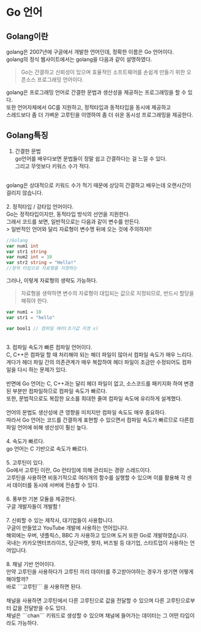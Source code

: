 # Go 언어

## Golang이란
golang은 2007년에 구글에서 개발한 언어인데, 정확한 이름은 Go 언어이다.<br>
golang의 정식 웹사이트에서는 golang을 다음과 같이 설명하였다.<br>

> Go는 간결하고 신뢰성이 있으며 효율적인 소프트웨어를 손쉽게 만들기 위한 오픈소스 프로그래밍 언어이다.

golang은 프로그래밍 언어로 간결한 문법과 생산성을 제공하는 프로그래밍을 할 수 있다.<br>
또한 언어자체에서 GC를 지원하고, 정적타입과 동적타입을 동시에 제공하고<br>
스레드보다 좀 더 가벼운 고루틴을 이영하여 좀 더 쉬운 동시성 프로그래밍을 제공한다.<br>

## Golang특징
1. 간결한 문법<br>
go언어를 배우다보면 문법들이 정말 쉽고 간결하다는 걸 느낄 수 있다.<br>
그리고 무엇보다 키워스 수가 적다.<br>
<br> 
golang은 상대적으로 키워드 수가 적기 때문에 상당히 간결하고 배우는데 오랜시간이 걸리지 않습니다.<br>
<br>
2. 정적타입 / 강타입 언어이다. <br> 
Go는 정적타입이지만, 동적타입 방식의 선언을 지원한다.<br>
그래서 코드를 보면, 일반적으로는 다음과 같이 변수를 만든다.<br>
> 일반적인 언어와 달리 자료형이 변수명 뒤에 오는 것에 주의하자!!

``` go
//Golang
var num1 int
var str1 string
var num2 int = 10
var str2 string = "Hello!"
//정적 타입으로 자료형을 지정하는 
```
그러나, 이렇게 자료형의 생략도 가능하다.<br>
> 자료형을 생략하면 변수의 자료형이 대입되는 값으로 지정되므로, 반드시 할당을 해줘야 한다.

``` go
var num1 = 10
var str1 = "hello"

var bool1 // 컴파일 에러(초기값 지정 x)
```
<br>
3. 컴파일 속도가 빠른 컴파일 언어이다.<br>
C, C++은 컴파일 할 때 처리해야 되는 해더 파일이 많아서 컴파일 속도가 매우 느리다.<br>
게다가 헤더 파일 간의 의존관계가 매우 복잡하여 헤더 파일이 조금만 수정되어도 컴파일을 다시 하는 문제가 있다.<br>
<br>
반면에 Go 언어는 C, C++과는 달리 헤더 파일이 없고, 소스코드를 패키지화 하여 변경된 부분만 컴파일하므로 컴파일 속도가 빠르다.<br>
또한, 문법적으로도 복잡한 요소를 최대한 줄여 컴파일 속도에 유리하게 설계했다.<br>
<br>
언어의 문법도 생산성에 큰 영향을 미치지만 컴파일 속도도 매우 중요하다.<br>
따라서 Go 언어는 코드를 간결하게 표현할 수 있으면서 컴파일 속도가 빠르므로 다른컴파일 언어에 비해 생산성이 훨신 높다. <br>
<br>
4. 속도가 빠르다.<br>
go 언어는 C 기반으로 속도가 빠르다.<br>
<br>
5. 고루틴이 있다.<br>
Go에서 고루틴 이란, Go 런타임에 의해 관리되는 경량 스레드이다.<br>
고루틴을 사용하면 비동기적으로 여러개의 함수를 실행할 수 있으며 이를 활용해 각 센서 데이터를 동시에 서버에 전송할 수 있다.<br>
<br>
6. 풍부한 기본 모듈을 제공한다.<br>
구글 개발자들이 개발함 !<br>
<br>
7. 신뢰할 수 있는 제작사, 대기업들이 사용합니다.<br>
    구글이 만들었고 YouTube 개발에 사용하는 언어입니다.<br>
    해외에는 우버, 넷플릭스, BBC 가 사용하고 있으며 도커 또한 Go로 개발하였습니다.<br>
    국내는 카카오엔터프라이즈, 당근마켓, 왓차, 버즈빌 등 대기업, 스타트업이 사용하는 언어입니다.<br>
    <br>
8. 채널 기반 언어이다.<br>
    만약 고루틴을 사용하다가 고루틴 끼리 데이터를 주고받아야하는 경우가 생기면 어떻게 해야할까?<br>
    바로 ```고루틴``` 을 사용하면 된다.<br>
    <br>
    채널을 사용하면 고루틴에서 다른 고루틴으로 값을 전달할 수 있으며 다른 고루틴으로부터 값을 전달받을 수도 있다.<br>
    채널은 ```chan``` 키워드로 생성할 수 있으며 채널에 들어가는 데이터는 그 어떤 타입이라도 가능하다.<br>
